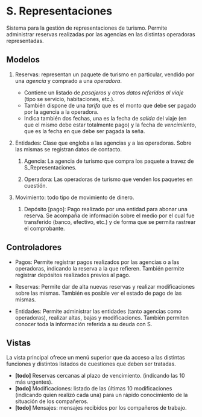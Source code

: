 # S. Representaciones

Sistema para la gestión de representaciones de turismo. Permite administrar
reservas realizadas por las agencias en las distintas operadoras representadas.

## Modelos

1. Reservas: representan un paquete de turismo en particular, vendido
por una *agencia* y comprado a una *operadora*.
    - Contiene un listado de *pasajeros* y otros *datos referidos al viaje*
    (tipo se servicio, habitaciones, etc.).
    - También dispone de una *tarifa* que es el monto que debe ser pagado por la
    agencia a la operadora.
    - Indica también dos fechas, una es la fecha de *salida* del
    viaje (en que el mismo debe estar totalmente pago) y la fecha de
    *vencimiento*, que es la fecha en que debe ser pagada la seña.

2. Entidades: Clase que engloba a las agencias y a las operadoras. Sobre las
mismas se registran datos de contacto.

    1. Agencia: La agencia de turismo que compra los paquete a travez de
    S_Representaciones.

    2. Operadora: Las operadoras de turismo que venden los paquetes en
    cuestión.

3. Movimiento: todo tipo de movimiento de dinero.

    1. Depósito [pago]: Pago realizado por una entidad para abonar una reserva.
    Se acompaña de información sobre el medio por el cual fue transferido (banco,
    efectivo, etc.) y de forma que se permita rastrear el comprobante.

## Controladores

- Pagos: Permite registrar pagos realizados por las agencias o a las
  operadoras, indicando la reserva a la que refieren. También permite
  registrar depósitos realizados previos al pago.

- Reservas: Permite dar de alta nuevas reservas y realizar
  modificaciones sobre las mismas. También es posible ver el estado de
  pago de las mismas.

- Entidades: Permite administrar las entidades (tanto agencias como
  operadoras), realizar altas, bajas y modificaciones. También
  permiten conocer toda la información referida a su deuda con S.

## Vistas

La vista principal ofrece un menú superior que da acceso a las
distintas funciones y distintos listados de cuestiones que deben ser
tratadas.

- **[todo]** Reservas cercanas al plazo de vencimiento. (indicando las 10 más
  urgentes).
- **[todo]** Modificaciones: listado de las últimas 10 modificaciones (indicando
  quien realizó cada una) para un rápido conocimiento de la
  situación de los compañeros.
- **[todo]** Mensajes: mensajes recibidos por los compañeros de trabajo.

